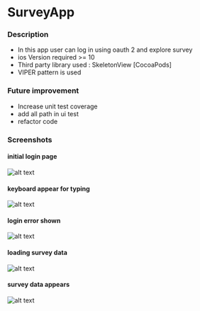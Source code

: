 # SurveyApp

### Description
* In this app user can log in using oauth 2 and explore survey
* ios Version required >= 10
* Third party library used : SkeletonView [CocoaPods]
* VIPER pattern is used

### Future improvement
* Increase unit test coverage
* add all path in ui test
* refactor code

### Screenshots

#### initial login page
![alt text][initialloginpage]

#### keyboard appear for typing
![alt text][keyboardappearence]

#### login error shown
![alt text][failedloginmsg]

#### loading survey data
![alt text][loadingsurveydata]

#### survey data appears
![alt text][surveydatashown]


[initialloginpage]: https://github.com/Shayokh144/SurveyApp/blob/main/appScreenShots/IMG_2732.PNG=250x250
[keyboardappearence]: https://github.com/Shayokh144/SurveyApp/blob/main/appScreenShots/IMG_2733.PNG=250x250
[failedloginmsg]: https://github.com/Shayokh144/SurveyApp/blob/main/appScreenShots/IMG_2734.PNG=250x250
[loadingsurveydata]: https://github.com/Shayokh144/SurveyApp/blob/main/appScreenShots/IMG_2735.PNG=250x250
[surveydatashown]: https://github.com/Shayokh144/SurveyApp/blob/main/appScreenShots/IMG_2736.PNG=250x250

